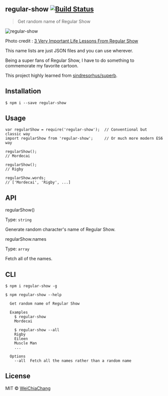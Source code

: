 ## regular-show [![Build Status](https://travis-ci.org/WeiChiaChang/regular-show.svg?branch=master)](https://travis-ci.org/WeiChiaChang/regular-show)
> Get random name of Regular Show

![regular-show](https://i.imgur.com/WBuT5e3.jpg)

Photo credit : [3 Very Important Life Lessons From Regular Show](https://www.theodysseyonline.com/3-very-important-life-lessons-from-regular-show)

This name lists are just JSON files and you can use wherever.

Being a super fans of Regular Show, I have to do something to commemorate my favorite cartoon.

This project highly learned from [sindresorhus/superb](https://github.com/sindresorhus/superb).

## Installation
```shell
$ npm i --save regular-show
```

## Usage
```shell
var regularShow = require('regular-show');  // Conventional but classic way
import regularShow from 'regular-show';     // Or much more modern ES6  way

regularShow();
// Mordecai

regularShow();
// Rigby

regularShow.words;
// ['Mordecai', 'Rigby', ...]
```

## API
regularShow()

Type: `string`

Generate random character's name of Regular Show.

regularShow.names

Type: `array`

Fetch all of the names.

## CLI
```shell
$ npm i regular-show -g
```

```shell
$ npm regular-show --help
  
  Get random name of Regular Show

  Examples
    $ regular-show
    Mordecai

    $ regular-show --all
    Rigby
    Eileen
    Muscle Man
    ...

  Options
    --all  Fetch all the names rather than a random name
```

## License
MIT © [WeiChiaChang](https://github.com/WeiChiaChang)